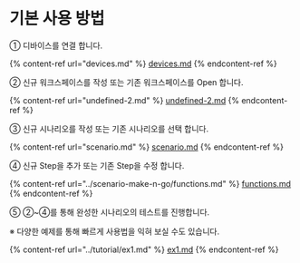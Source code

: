 # 기본 사용 방법

① 디바이스를 연결 합니다.&#x20;

{% content-ref url="devices.md" %}
[devices.md](devices.md)
{% endcontent-ref %}

② 신규 워크스페이스를 작성 또는 기존 워크스페이스를 Open 합니다.

{% content-ref url="undefined-2.md" %}
[undefined-2.md](undefined-2.md)
{% endcontent-ref %}

③ 신규 시나리오를 작성 또는 기존 시나리오를 선택 합니다.

{% content-ref url="scenario.md" %}
[scenario.md](scenario.md)
{% endcontent-ref %}

④ 신규 Step을 추가 또는 기존 Step을 수정 합니다.

{% content-ref url="../scenario-make-n-go/functions.md" %}
[functions.md](../scenario-make-n-go/functions.md)
{% endcontent-ref %}

⑤  ②\~④를 통해 완성한 시나리오의 테스트를 진행합니다.



※ 다양한 예제를 통해 빠르게 사용법을 익혀 보실 수도 있습니다.

{% content-ref url="../tutorial/ex1.md" %}
[ex1.md](../tutorial/ex1.md)
{% endcontent-ref %}
